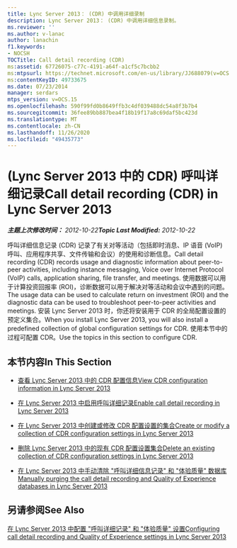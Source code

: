 ```yaml
---
title: Lync Server 2013： (CDR) 中调用详细录制
description: Lync Server 2013： (CDR) 中调用详细信息录制。
ms.reviewer: ''
ms.author: v-lanac
author: lanachin
f1.keywords:
- NOCSH
TOCTitle: Call detail recording (CDR)
ms:assetid: 67726075-c77c-4191-a64f-a1cf5c7bcbb2
ms:mtpsurl: https://technet.microsoft.com/en-us/library/JJ688079(v=OCS.15)
ms:contentKeyID: 49733675
ms.date: 07/23/2014
manager: serdars
mtps_version: v=OCS.15
ms.openlocfilehash: 590f99fd0b8649ffb3c4df039488dc54a8f3b7b4
ms.sourcegitcommit: 36fee89bb887bea4f18b19f17a8c69daf5bc423d
ms.translationtype: MT
ms.contentlocale: zh-CN
ms.lasthandoff: 11/26/2020
ms.locfileid: "49435773"
---
```

# <a name="call-detail-recording-cdr-in-lync-server-2013"></a><span data-ttu-id="bbbbb-103"> (Lync Server 2013 中的 CDR) 呼叫详细记录</span><span class="sxs-lookup"><span data-stu-id="bbbbb-103">Call detail recording (CDR) in Lync Server 2013</span></span>

<div data-xmlns="http://www.w3.org/1999/xhtml">

<div class="topic" data-xmlns="http://www.w3.org/1999/xhtml" data-msxsl="urn:schemas-microsoft-com:xslt" data-cs="https://msdn.microsoft.com/">

<div data-asp="https://msdn2.microsoft.com/asp">



</div>

<div id="mainSection">

<div id="mainBody"><span data-ttu-id="bbbbb-104">

<span> </span></span><span class="sxs-lookup"><span data-stu-id="bbbbb-104">

<span> </span></span></span>

<span data-ttu-id="bbbbb-105">_**主题上次修改时间：** 2012-10-22_</span><span class="sxs-lookup"><span data-stu-id="bbbbb-105">_**Topic Last Modified:** 2012-10-22_</span></span>

<span data-ttu-id="bbbbb-106">呼叫详细信息记录 (CDR) 记录了有关对等活动（包括即时消息、IP 语音 (VoIP) 呼叫、应用程序共享、文件传输和会议）的使用和诊断信息。</span><span class="sxs-lookup"><span data-stu-id="bbbbb-106">Call detail recording (CDR) records usage and diagnostic information about peer-to-peer activities, including instance messaging, Voice over Internet Protocol (VoIP) calls, application sharing, file transfer, and meetings.</span></span> <span data-ttu-id="bbbbb-107">使用数据可以用于计算投资回报率 (ROI)，诊断数据可以用于解决对等活动和会议中遇到的问题。</span><span class="sxs-lookup"><span data-stu-id="bbbbb-107">The usage data can be used to calculate return on investment (ROI) and the diagnostic data can be used to troubleshoot peer-to-peer activities and meetings.</span></span> <span data-ttu-id="bbbbb-108">安装 Lync Server 2013 时，你还将安装用于 CDR 的全局配置设置的预定义集合。</span><span class="sxs-lookup"><span data-stu-id="bbbbb-108">When you install Lync Server 2013, you will also install a predefined collection of global configuration settings for CDR.</span></span> <span data-ttu-id="bbbbb-109">使用本节中的过程可配置 CDR。</span><span class="sxs-lookup"><span data-stu-id="bbbbb-109">Use the topics in this section to configure CDR.</span></span>

<div>

## <a name="in-this-section"></a><span data-ttu-id="bbbbb-110">本节内容</span><span class="sxs-lookup"><span data-stu-id="bbbbb-110">In This Section</span></span>

  - [<span data-ttu-id="bbbbb-111">查看 Lync Server 2013 中的 CDR 配置信息</span><span class="sxs-lookup"><span data-stu-id="bbbbb-111">View CDR configuration information in Lync Server 2013</span></span>](lync-server-2013-view-cdr-configuration-information.md)

  - [<span data-ttu-id="bbbbb-112">在 Lync Server 2013 中启用呼叫详细记录</span><span class="sxs-lookup"><span data-stu-id="bbbbb-112">Enable call detail recording in Lync Server 2013</span></span>](lync-server-2013-enable-call-detail-recording.md)

  - [<span data-ttu-id="bbbbb-113">在 Lync Server 2013 中创建或修改 CDR 配置设置的集合</span><span class="sxs-lookup"><span data-stu-id="bbbbb-113">Create or modify a collection of CDR configuration settings in Lync Server 2013</span></span>](lync-server-2013-create-or-modify-a-collection-of-cdr-configuration-settings.md)

  - [<span data-ttu-id="bbbbb-114">删除 Lync Server 2013 中的现有 CDR 配置设置集合</span><span class="sxs-lookup"><span data-stu-id="bbbbb-114">Delete an existing collection of CDR configuration settings in Lync Server 2013</span></span>](lync-server-2013-delete-an-existing-collection-of-cdr-configuration-settings.md)

  - [<span data-ttu-id="bbbbb-115">在 Lync Server 2013 中手动清除 "呼叫详细信息记录" 和 "体验质量" 数据库</span><span class="sxs-lookup"><span data-stu-id="bbbbb-115">Manually purging the call detail recording and Quality of Experience databases in Lync Server 2013</span></span>](lync-server-2013-manually-purging-the-call-detail-recording-and-quality-of-experience-databases.md)

</div>

<div>

## <a name="see-also"></a><span data-ttu-id="bbbbb-116">另请参阅</span><span class="sxs-lookup"><span data-stu-id="bbbbb-116">See Also</span></span>


[<span data-ttu-id="bbbbb-117">在 Lync Server 2013 中配置 "呼叫详细记录" 和 "体验质量" 设置</span><span class="sxs-lookup"><span data-stu-id="bbbbb-117">Configuring call detail recording and Quality of Experience settings in Lync Server 2013</span></span>](lync-server-2013-configuring-call-detail-recording-and-quality-of-experience-settings.md)  
  

<span data-ttu-id="bbbbb-118"></div>

</div>

<span> </span>

</div>

</div>

</span><span class="sxs-lookup"><span data-stu-id="bbbbb-118"></div>

</div>

<span> </span>

</div>

</div>

</span></span></div>

